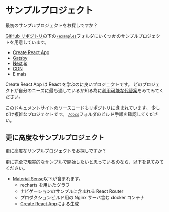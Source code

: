 # サンプルプロジェクト

<p class="description">最初のサンプルプロジェクトをお探しですか？</p>

[GitHub リポジトリ](https://github.com/mui-org/material-ui)の下の[`/examples`](https://github.com/mui-org/material-ui/tree/next/examples)フォルダにいくつかのサンプルプロジェクトを用意しています。

- [Create React App](https://github.com/mui-org/material-ui/tree/next/examples/create-react-app-next)
- [Gatsby](https://github.com/mui-org/material-ui/tree/next/examples/gatsby-next)
- [Next.js](https://github.com/mui-org/material-ui/tree/next/examples/nextjs-next)
- [CDN](https://github.com/mui-org/material-ui/tree/next/examples/cdn-next)
- E mais

Create React App は React を学ぶのに良いプロジェクトです。 どのプロジェクトが自分のニーズに最も適しているか知る為に[利用可能な代替案](https://github.com/facebook/create-react-app/blob/master/README.md#popular-alternatives)をみてみてください。

このドキュメントサイトのソースコードもリポジトリに含まれています。 少しだけ複雑なプロジェクトです。 [`/docs`](https://github.com/mui-org/material-ui/tree/next/docs)フォルダのビルド手順を確認してください。

## 更に高度なサンプルプロジェクト

更に高度なサンプルプロジェクトをお探しですか？

更に完全で現実的なサンプルで開始したいと思っているのなら、以下を見てみてください。

- [Material Sense](https://github.com/alexanmtz/material-sense)以下が含まれます。
  - recharts を用いたグラフ
  - ナビゲーションのサンプルに含まれる React Router
  - プロダクションビルド用の Nginx サーバ含む docker コンテナ
  - [Create React App](https://facebook.github.io/create-react-app/)による生成

